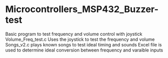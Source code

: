 # Microcontrollers_MSP432_Buzzer-test
Basic program to test frequency and volume control with joystick
Volume_Freq_test.c Uses the joystick to test the frequency and volume
Songs_v2.c plays known songs to test ideal timing and sounds
Excel file is used to determine ideal conversion between frequency and varaible inputs